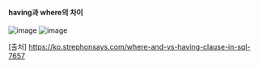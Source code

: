 #### having과 where의 차이

![image](https://user-images.githubusercontent.com/43158502/137481088-1ebcebeb-c244-4ce0-9764-1fd1edd85a64.png)
![image](https://user-images.githubusercontent.com/43158502/137481133-e3fa7359-36ed-4cc0-9e9e-7e8a99b076bc.png)

[출처] https://ko.strephonsays.com/where-and-vs-having-clause-in-sql-7657
